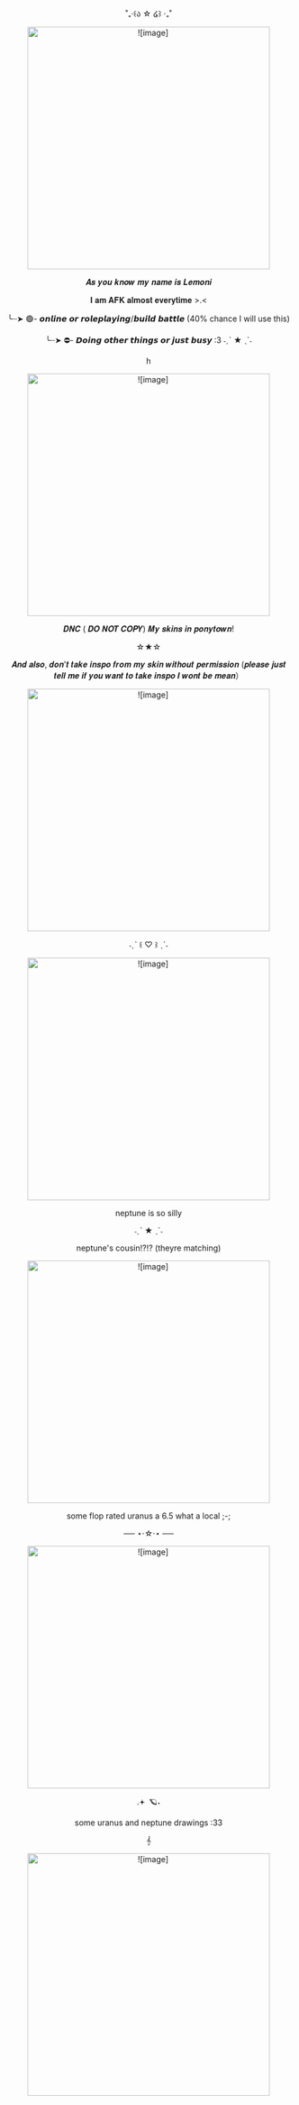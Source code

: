<p align="center">˚₊‧꒰ა ☆ ໒꒱ ‧₊˚
<p align="center">
<p align="center">
  <img width="430" src="https://github.com/lemoniisyummy/lemoniisyummy/assets/159007894/0186c7eb-31ca-48a6-98a8-e366fbe5ac17" alt = ![image]>
</p>
<p align="center">𝑨𝒔 𝒚𝒐𝒖 𝒌𝒏𝒐𝒘 𝒎𝒚 𝒏𝒂𝒎𝒆 𝒊𝒔 𝑳𝒆𝒎𝒐𝒏𝒊    
<p align="center">𝐈 𝐚𝐦 𝐀𝐅𝐊 𝐚𝐥𝐦𝐨𝐬𝐭 𝐞𝐯𝐞𝐫𝐲𝐭𝐢𝐦𝐞 >.<
<p align="center">╰┈➤ 🟢- 𝙤𝙣𝙡𝙞𝙣𝙚 𝙤𝙧 𝙧𝙤𝙡𝙚𝙥𝙡𝙖𝙮𝙞𝙣𝙜/𝙗𝙪𝙞𝙡𝙙 𝙗𝙖𝙩𝙩𝙡𝙚 (40% chance I will use this)
<p align="center">╰┈➤ ⛔- 𝘿𝙤𝙞𝙣𝙜 𝙤𝙩𝙝𝙚𝙧 𝙩𝙝𝙞𝙣𝙜𝙨 𝙤𝙧 𝙟𝙪𝙨𝙩 𝙗𝙪𝙨𝙮 :3    ˗ˏˋ ★ ˎˊ˗
<p align="center">h<p align="center">
  <img width="430" src="https://github.com/lemoniisyummy/lemoniisyummy/assets/159007894/f300f7c4-6796-4692-8b45-9751531ee1a8" alt = ![image]>
</p>
<p align="center">𝑫𝑵𝑪 ( 𝑫𝑶 𝑵𝑶𝑻 𝑪𝑶𝑷𝒀) 𝑴𝒚 𝒔𝒌𝒊𝒏𝒔 𝒊𝒏 𝒑𝒐𝒏𝒚𝒕𝒐𝒘𝒏! 
<p align="center">☆★☆
<p align="center">𝑨𝒏𝒅 𝒂𝒍𝒔𝒐, 𝒅𝒐𝒏'𝒕 𝒕𝒂𝒌𝒆 𝒊𝒏𝒔𝒑𝒐 𝒇𝒓𝒐𝒎 𝒎𝒚 𝒔𝒌𝒊𝒏 𝒘𝒊𝒕𝒉𝒐𝒖𝒕 𝒑𝒆𝒓𝒎𝒊𝒔𝒔𝒊𝒐𝒏 (𝒑𝒍𝒆𝒂𝒔𝒆 𝒋𝒖𝒔𝒕 𝒕𝒆𝒍𝒍 𝒎𝒆 𝒊𝒇 𝒚𝒐𝒖 𝒘𝒂𝒏𝒕 𝒕𝒐 𝒕𝒂𝒌𝒆 𝒊𝒏𝒔𝒑𝒐 𝑰 𝒘𝒐𝒏𝒕 𝒃𝒆 𝒎𝒆𝒂𝒏）
<p align="center">
  <img width="430" src="https://github.com/lemoniisyummy/lemoniisyummy/assets/159007894/de376577-237a-4f0b-afce-a251eee7b3a6" alt = ![image]>
</p>                                                               
<p align="center">˗ˏˋ ꒰ ♡ ꒱ ˎˊ˗
<p align="center">
<p align="center">
<p align="center">
  <img width="430" src="https://github.com/lemoniisyummy/lemoniisyummy/assets/159007894/c215a04f-84ec-4c2d-bbfd-53a26125730d" alt = ![image]>
</p>
 <p align="center">neptune is so silly
<p align="center"> ˗ˏˋ ★ ˎˊ˗
<p align="center"> neptune's cousin!?!? (theyre matching)
<p align="center">
  <img width="430" src="https://github.com/lemoniisyummy/lemoniisyummy/assets/159007894/ff195ec5-0806-4135-afdb-27d8851e569f" alt = ![image]>
</p>
<p align="center">some flop rated uranus a 6.5 what a local ;-;
<p align="center">── ⋆⋅☆⋅⋆ ──
<p align="center"><img width="430" src="https://github.com/lemoniisyummy/lemoniisyummy/assets/159007894/d8d4cd7b-9dbc-4413-b742-1144a3af9976" alt = ![image]>
</p>
<p align="center">.𖥔 ݁ 🪐˖
<p align="center">some uranus and neptune drawings :33
<p align="center">𝄞
<p align="center">
<p align="center">
  <img width="430" src="https://github.com/lemoniisyummy/lemoniisyummy/assets/159007894/d79272f4-22c8-4643-9dfc-f78ecfb1f115" alt = ![image]>
</p>
